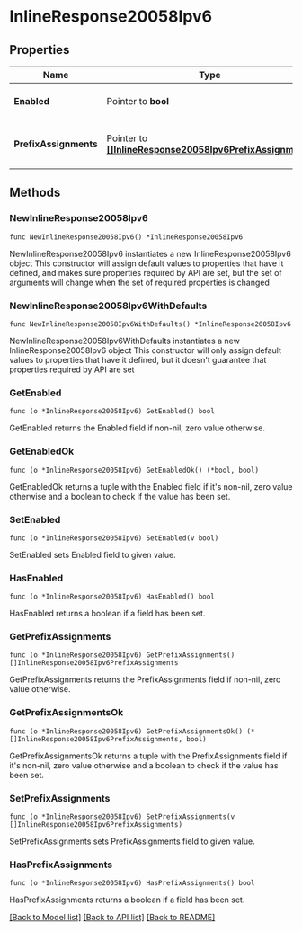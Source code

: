 # InlineResponse20058Ipv6

## Properties

Name | Type | Description | Notes
------------ | ------------- | ------------- | -------------
**Enabled** | Pointer to **bool** | Enable IPv6 on single LAN | [optional] 
**PrefixAssignments** | Pointer to [**[]InlineResponse20058Ipv6PrefixAssignments**](InlineResponse20058Ipv6PrefixAssignments.md) | Prefix assignments on the single LAN | [optional] 

## Methods

### NewInlineResponse20058Ipv6

`func NewInlineResponse20058Ipv6() *InlineResponse20058Ipv6`

NewInlineResponse20058Ipv6 instantiates a new InlineResponse20058Ipv6 object
This constructor will assign default values to properties that have it defined,
and makes sure properties required by API are set, but the set of arguments
will change when the set of required properties is changed

### NewInlineResponse20058Ipv6WithDefaults

`func NewInlineResponse20058Ipv6WithDefaults() *InlineResponse20058Ipv6`

NewInlineResponse20058Ipv6WithDefaults instantiates a new InlineResponse20058Ipv6 object
This constructor will only assign default values to properties that have it defined,
but it doesn't guarantee that properties required by API are set

### GetEnabled

`func (o *InlineResponse20058Ipv6) GetEnabled() bool`

GetEnabled returns the Enabled field if non-nil, zero value otherwise.

### GetEnabledOk

`func (o *InlineResponse20058Ipv6) GetEnabledOk() (*bool, bool)`

GetEnabledOk returns a tuple with the Enabled field if it's non-nil, zero value otherwise
and a boolean to check if the value has been set.

### SetEnabled

`func (o *InlineResponse20058Ipv6) SetEnabled(v bool)`

SetEnabled sets Enabled field to given value.

### HasEnabled

`func (o *InlineResponse20058Ipv6) HasEnabled() bool`

HasEnabled returns a boolean if a field has been set.

### GetPrefixAssignments

`func (o *InlineResponse20058Ipv6) GetPrefixAssignments() []InlineResponse20058Ipv6PrefixAssignments`

GetPrefixAssignments returns the PrefixAssignments field if non-nil, zero value otherwise.

### GetPrefixAssignmentsOk

`func (o *InlineResponse20058Ipv6) GetPrefixAssignmentsOk() (*[]InlineResponse20058Ipv6PrefixAssignments, bool)`

GetPrefixAssignmentsOk returns a tuple with the PrefixAssignments field if it's non-nil, zero value otherwise
and a boolean to check if the value has been set.

### SetPrefixAssignments

`func (o *InlineResponse20058Ipv6) SetPrefixAssignments(v []InlineResponse20058Ipv6PrefixAssignments)`

SetPrefixAssignments sets PrefixAssignments field to given value.

### HasPrefixAssignments

`func (o *InlineResponse20058Ipv6) HasPrefixAssignments() bool`

HasPrefixAssignments returns a boolean if a field has been set.


[[Back to Model list]](../README.md#documentation-for-models) [[Back to API list]](../README.md#documentation-for-api-endpoints) [[Back to README]](../README.md)


